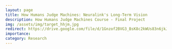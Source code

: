 ```yaml
---
layout: page
title: How Humans Judge Machines: Neuralink's Long-Term Vision
description: How Humans Judge Machines Course - Final Project
img: /assets/img/target_hhjm.jpg
redirect: https://drive.google.com/file/d/1Gnzof2BVG3_BsK8c2kWUs83n6jkJFibn/view?usp=sharing
importance:
category: Research
---
```

